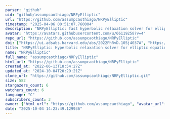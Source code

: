 ```yaml
---
parser: "github"
uid: "github/assumpcaothiago/NRPyElliptic"
url: "https://github.com/assumpcaothiago/NRPyElliptic"
timestamp: "2025-04-06 00:51:07.760004"
description: "NRPyElliptic: fast hyperbolic relaxation solver for elliptic equations"
avatar: "https://avatars.githubusercontent.com/u/66119258?v=4"
repo_url: "https://github.com/assumpcaothiago/NRPyElliptic"
doi: ["https://ui.adsabs.harvard.edu/abs/2022PhRvD.105j4037A", "https://ui.adsabs.harvard.edu/abs/2025ascl.soft03036A/abstract"]
title: "NRPyElliptic: Hyperbolic relaxation solver for elliptic equations"
name: "NRPyElliptic"
full_name: "assumpcaothiago/NRPyElliptic"
html_url: "https://github.com/assumpcaothiago/NRPyElliptic"
created_at: "2022-06-13T18:54:27Z"
updated_at: "2024-10-04T20:29:21Z"
clone_url: "https://github.com/assumpcaothiago/NRPyElliptic.git"
size: 582
stargazers_count: 6
watchers_count: 6
language: "C"
subscribers_count: 3
owner: {"html_url": "https://github.com/assumpcaothiago", "avatar_url": "https://avatars.githubusercontent.com/u/66119258?v=4", "login": "assumpcaothiago", "type": "User"}
date: "2025-10-04 14:23:49.129936"
---
```

